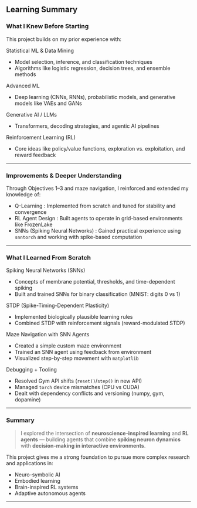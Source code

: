 

##  Learning Summary

### What I Knew Before Starting

This project builds on my prior experience with:

Statistical ML & Data Mining

  * Model selection, inference, and classification techniques
  * Algorithms like logistic regression, decision trees, and ensemble methods

Advanced ML

  * Deep learning (CNNs, RNNs), probabilistic models, and generative models like VAEs and GANs

Generative AI / LLMs

  * Transformers, decoding strategies, and agentic AI pipelines

Reinforcement Learning (RL)

  * Core ideas like policy/value functions, exploration vs. exploitation, and reward feedback

---

### Improvements & Deeper Understanding

Through Objectives 1–3 and maze navigation, I reinforced and extended my knowledge of:

* Q-Learning : Implemented from scratch and tuned for stability and convergence
* RL Agent Design : Built agents to operate in grid-based environments like FrozenLake
* SNNs (Spiking Neural Networks) : Gained practical experience using `snntorch` and working with spike-based computation

---

###  What I Learned From Scratch

Spiking Neural Networks (SNNs)

  * Concepts of membrane potential, thresholds, and time-dependent spiking
  * Built and trained SNNs for binary classification (MNIST: digits 0 vs 1)

STDP (Spike-Timing-Dependent Plasticity)

  * Implemented biologically plausible learning rules
  * Combined STDP with reinforcement signals (reward-modulated STDP)

Maze Navigation with SNN Agents

  * Created a simple custom maze environment
  * Trained an SNN agent using feedback from environment
  * Visualized step-by-step movement with `matplotlib`

Debugging + Tooling

  * Resolved Gym API shifts (`reset()`/`step()` in new API)
  * Managed `torch` device mismatches (CPU vs CUDA)
  * Dealt with dependency conflicts and versioning (numpy, gym, dopamine)

---

### Summary

> I explored the intersection of **neuroscience-inspired learning** and **RL agents** — building agents that combine **spiking neuron dynamics** with **decision-making in interactive environments**.

This project gives me a strong foundation to pursue more complex research and applications in:

* Neuro-symbolic AI
* Embodied learning
* Brain-inspired RL systems
* Adaptive autonomous agents

---

